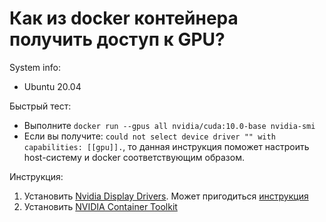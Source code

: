 # Как из docker контейнера получить доступ к GPU?

System info: 
- Ubuntu 20.04

Быстрый тест: 
- Выполните `docker run --gpus all nvidia/cuda:10.0-base nvidia-smi`
- Если вы получите: `could not select device driver "" with capabilities: [[gpu]].`, то данная инструкция поможет настроить host-систему и docker соответствующим образом.

Инструкция:
1. Установить [Nvidia Display Drivers](https://www.nvidia.com/en-us/drivers/unix/). Может пригодиться [инструкция](https://linuxconfig.org/how-to-install-the-nvidia-drivers-on-ubuntu-20-04-focal-fossa-linux)
1. Установить [NVIDIA Container Toolkit](https://github.com/NVIDIA/nvidia-docker/)
